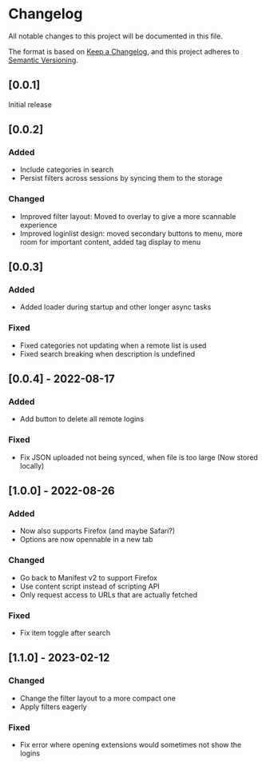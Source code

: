 # Changelog

All notable changes to this project will be documented in this file.

The format is based on [Keep a Changelog](https://keepachangelog.com/en/1.0.0/),
and this project adheres to [Semantic Versioning](https://semver.org/spec/v2.0.0.html).

## [0.0.1]

Initial release

## [0.0.2]

### Added

- Include categories in search
- Persist filters across sessions by syncing them to the storage

### Changed

- Improved filter layout: Moved to overlay to give a more scannable experience
- Improved loginlist design: moved secondary buttons to menu, more room for important content, added tag display to menu

## [0.0.3]

### Added

- Added loader during startup and other longer async tasks

### Fixed

- Fixed categories not updating when a remote list is used
- Fixed search breaking when description is undefined

## [0.0.4] - 2022-08-17

### Added

- Add button to delete all remote logins

### Fixed

- Fix JSON uploaded not being synced, when file is too large (Now stored locally)

## [1.0.0] - 2022-08-26

### Added

- Now also supports Firefox (and maybe Safari?)
- Options are now opennable in a new tab

### Changed

- Go back to Manifest v2 to support Firefox
- Use content script instead of scripting API
- Only request access to URLs that are actually fetched

### Fixed

- Fix item toggle after search

## [1.1.0] - 2023-02-12

### Changed

- Change the filter layout to a more compact one
- Apply filters eagerly

### Fixed

- Fix error where opening extensions would sometimes not show the logins

